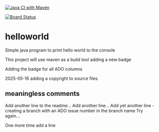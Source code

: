 [![Java CI with Maven](https://github.com/mike-brooks-net/helloworld/actions/workflows/maven.yml/badge.svg)](https://github.com/mike-brooks-net/helloworld/actions/workflows/maven.yml)

[![Board Status](https://dev.azure.com/mikebrooks0074/fd14e9c3-4e48-47b7-a06d-db73fc328ac8/5783162d-a27c-4067-abad-43ada3532d5c/_apis/work/boardbadge/0d43c106-b136-42bf-94db-97d01ecb85f0?columnOptions=1)](https://dev.azure.com/mikebrooks0074/fd14e9c3-4e48-47b7-a06d-db73fc328ac8/_boards/board/t/5783162d-a27c-4067-abad-43ada3532d5c/Issues/)




# helloworld

Simple java program to print hello world to the console

This project will use maven as a build tool
adding a new badge

Adding the badge for all ADO columns

2025-05-16 adding a copyright to source files


## meaningless  comments

Add another line to the readme...
Add another line...
Add yet another line - creating a branch with an ADO issue number in the branch name
Try again...

One more time
add a line
